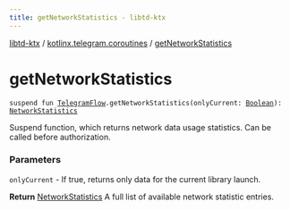 ```yaml
---
title: getNetworkStatistics - libtd-ktx
---
```


[libtd-ktx](../index.html) / [kotlinx.telegram.coroutines](index.html) / [getNetworkStatistics](./get-network-statistics.html)

# getNetworkStatistics

`suspend fun `[`TelegramFlow`](../kotlinx.telegram.core/-telegram-flow/index.html)`.getNetworkStatistics(onlyCurrent: `[`Boolean`](https://kotlinlang.org/api/latest/jvm/stdlib/kotlin/-boolean/index.html)`): `[`NetworkStatistics`](https://tdlibx.github.io/td/docs/org/drinkless/td/libcore/telegram/TdApi.NetworkStatistics.html)

Suspend function, which returns network data usage statistics. Can be called before
authorization.

### Parameters

`onlyCurrent` - If true, returns only data for the current library launch.

**Return**
[NetworkStatistics](https://tdlibx.github.io/td/docs/org/drinkless/td/libcore/telegram/TdApi.NetworkStatistics.html) A full list of available network statistic entries.

